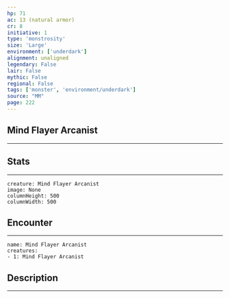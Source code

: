 ```yaml
---
hp: 71
ac: 13 (natural armor)
cr: 8
initiative: 1
type: 'monstrosity'    
size: 'Large'
environment: ['underdark']
alignment: unaligned
legendary: False
lair: False
mythic: False
regional: False
tags: ['monster', 'environment/underdark']
source: "MM"
page: 222
---
```


## Mind Flayer Arcanist
---



## Stats
---

```statblock
creature: Mind Flayer Arcanist
image: None
columnHeight: 500
columnWidth: 500
```

## Encounter
---

```encounter-table
name: Mind Flayer Arcanist
creatures:
- 1: Mind Flayer Arcanist
```

## Description
---




